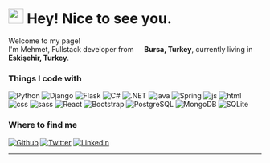 <h1><img src="https://emojis.slackmojis.com/emojis/images/1531849430/4246/blob-sunglasses.gif?1531849430" width="30"/> Hey! Nice to see you.</h1>


<p>Welcome to my page! </br> I'm Mehmet, Fullstack developer from <img src="https://www.svgrepo.com/show/237418/turkey.svg" width="13"/> <b>Bursa, Turkey</b>, currently living in <img src="https://icons8.com/icon/ChHJGCSjceqH/turkey" width="13"/> <b>Eskişehir, Turkey</b>. </p>
<h3>Things I code with</h3>
<p>
    <img alt="Python" src="https://img.shields.io/badge/Python-3776AB?style=for-the-badge&logo=python&logoColor=white" />
    <img alt="Django" src="https://img.shields.io/badge/Django-092E20?style=for-the-badge&logo=django&logoColor=white" />
    <img alt="Flask" src="https://img.shields.io/badge/Flask-000000?style=for-the-badge&logo=flask&logoColor=white" />
    <img alt="C#" src="https://img.shields.io/badge/C%23-239120?style=for-the-badge&logo=c-sharp&logoColor=white" />
    <img alt=".NET" src="https://img.shields.io/badge/.NET-5C2D91?style=for-the-badge&logo=.net&logoColor=white" />
    <img alt="java" src="https://img.shields.io/badge/Java-ED8B00?style=for-the-badge&logo=java&logoColor=white" />
    <img alt="Spring" src="https://img.shields.io/badge/Spring-6DB33F?style=for-the-badge&logo=spring&logoColor=white" />
    <img alt="js" src="https://img.shields.io/badge/JavaScript-F7DF1E?style=for-the-badge&logo=javascript&logoColor=black" />
    <img alt="html" src="https://img.shields.io/badge/HTML5-E34F26?style=for-the-badge&logo=html5&logoColor=white" />
    <img alt="css" src="https://img.shields.io/badge/CSS3-1572B6?style=for-the-badge&logo=css3&logoColor=white" />
    <img alt="sass" src="https://img.shields.io/badge/Sass-CC6699?style=for-the-badge&logo=sass&logoColor=white" />
    <img alt="React" src="https://img.shields.io/badge/React-20232A?style=for-the-badge&logo=react&logoColor=61DAFB" />
    <img alt="Bootstrap" src="https://img.shields.io/badge/Bootstrap-563D7C?style=for-the-badge&logo=bootstrap&logoColor=white" />
    <img alt="PostgreSQL" src="https://img.shields.io/badge/PostgreSQL-316192?style=for-the-badge&logo=postgresql&logoColor=white" />
    <img alt="MongoDB" src="https://img.shields.io/badge/MongoDB-4EA94B?style=for-the-badge&logo=mongodb&logoColor=white" />
    <img alt="SQLite" src="https://img.shields.io/badge/SQLite-07405E?style=for-the-badge&logo=sqlite&logoColor=white" />

</p>

<h3>Where to find me</h3>
<p><a href="https://github.com/mehmetsahinnn" target="_blank"><img alt="Github" src="https://img.shields.io/badge/GitHub-%2312100E.svg?&style=for-the-badge&logo=Github&logoColor=white" /></a>
    <a href="https://twitter.com/mwsahin" target="_blank"><img alt="Twitter" src="https://img.shields.io/badge/twitter-%231DA1F2.svg?&style=for-the-badge&logo=twitter&logoColor=white" /></a> 
    <a href="https://www.linkedin.com/in/msahinnn" target="_blank"><img alt="LinkedIn" src="https://img.shields.io/badge/linkedin-%230077B5.svg?&style=for-the-badge&logo=linkedin&logoColor=white" /></a>
</p>

------------
